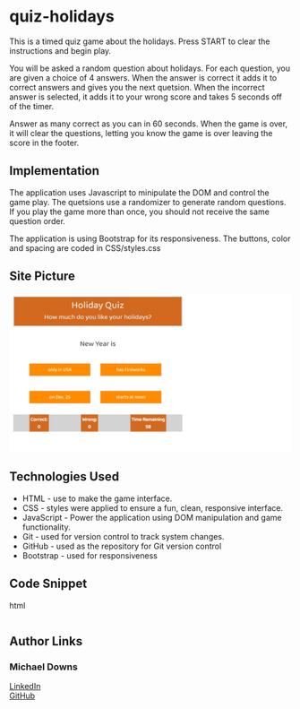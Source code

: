 # quiz-holidays
This is a timed quiz game about the holidays.  Press START to clear the instructions and begin play.

You will be asked a random question about holidays.
For each question, you are given a choice of 4 answers. When the answer is correct it adds it to correct answers and gives you the next quetsion.  When the incorrect answer is selected, it adds it to your wrong score and takes 5 seconds off of the timer.

Answer as many correct as you can in 60 seconds.
When the game is over, it will clear the questions, letting you know the game is over leaving the score in the footer.

## Implementation
The application uses Javascript to minipulate the DOM and control the game play.
The quetsions use a randomizer to generate random questions.  If you play the game more than once, you should not receive the same question order.



The application is using Bootstrap for its responsiveness.  The buttons, color and spacing are coded in CSS/styles.css

## Site Picture

![Site](assets/images/screen-shot.jpg)


## Technologies Used
- HTML - use to make the game interface.
- CSS - styles were applied to ensure a fun, clean, responsive interface.
- JavaScript - Power the application using DOM manipulation and game functionality.
- Git - used for version control to track system changes.
- GitHub - used as the repository for Git version control
- Bootstrap - used for responsiveness

## Code Snippet


html
```

```

## Author Links
### Michael Downs
[LinkedIn](http://www.linkedin.com/in/michaeldownssj)  
[GitHub](https://chindowns.github.io/) 